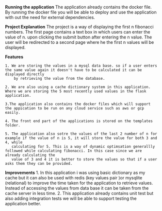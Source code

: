 **Running the application**
    The application already contains the docker file. By running the docker file you will be able to deploy and use the application with out the need for external 
    dependencies.

**Project Explanation**
    The project is a way of displaying the first n fibonacci numbers.
    The first page contains a text box in which users can enter the value of n. 
    upon clicking the submit button after entering the n value. 
    The user will be redirected to a second page where he the first n values will be displayed.

**Features**

    1. We are storing the values in a mysql data base. so if a user enters the same value again it doesn't have to be calculated it can be displayed directly
        by retrieving the value from the database.
        
    2. We are also using a cache dictionary system in this application. Where we are storing the 5 most recently used values in the flask application. 
    
    3.The application also contains the docker files which will support the appication to be run on any cloud service such as aws or gcp easily.
    
    4. The front end part of the applications is stored on the templates folder.
    
    5. The application also sotre the values of the last 2 number of n for example if the value of n is 5, it will store the value for both 3 and 4, while     
       calculating for 5. This is a way of dynamic optimsation generallly followed while calculating fibonacci. In this case since we are already calculating the 
       value of 3 and 4 it is better to store the values so that if a user asks them they can be provided.
    
**Improvements**
    1. In this application i was using basic dictionary as my cache but it can also be used with redis (key values pair )or mysqlite (relational) to improve the time
      taken for the application to retrieve values. Instead of accessing the values from data base it can be taken from the cache server in less time.
    2. This application already contains unit test but also adding integration tests we will be able to support testing the application better.

    
